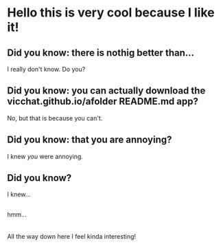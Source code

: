 # Hello this is very cool because I like it!
## Did you know: there is nothig better than...
I really don't know. Do you?
## Did you know: you can actually download the vicchat.github.io/afolder README.md app?
No, but that is because you can't.
## Did you know: that you are annoying?
I knew *you* were annoying.
## Did you know?
I knew...


## 
hmm...
<br><br><br>
All the way down here I feel kinda interesting!
